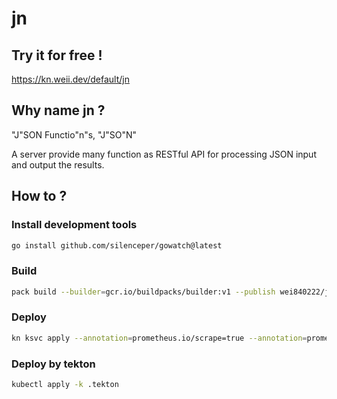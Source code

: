 # jn

## Try it for free !
https://kn.weii.dev/default/jn

## Why name jn ?
"J"SON Functio"n"s, "J"SO"N"

A server provide many function as RESTful API for processing JSON input and output the results.

## How to ?

### Install development tools
```bash
go install github.com/silenceper/gowatch@latest
```

### Build
```bash
pack build --builder=gcr.io/buildpacks/builder:v1 --publish wei840222/jn:2
```

### Deploy
```bash
kn ksvc apply --annotation=prometheus.io/scrape=true --annotation=prometheus.io/port=2222 --annotation=instrumentation.opentelemetry.io/inject-sdk=true --image=wei840222/jn:2 jn
```

### Deploy by tekton
```bash
kubectl apply -k .tekton
```
